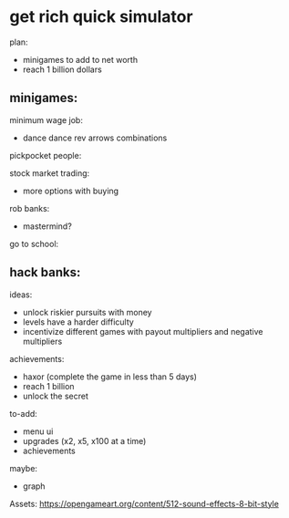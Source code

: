 # get rich quick simulator

plan:
- minigames to add to net worth
- reach 1 billion dollars

## minigames:

minimum wage job:
- dance dance rev arrows combinations

pickpocket people:

stock market trading:
- more options with buying

rob banks:
- mastermind?

go to school:

hack banks:
- 




ideas:
- unlock riskier pursuits with money
- levels have a harder difficulty
- incentivize different games with payout multipliers and negative multipliers

achievements:
- haxor (complete the game in less than 5 days)
- reach 1 billion
- unlock the secret

to-add:

- menu ui
- upgrades (x2, x5, x100 at a time)
- achievements


maybe:
- graph

Assets:
https://opengameart.org/content/512-sound-effects-8-bit-style